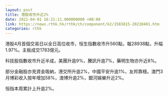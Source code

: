 ```yaml
---
layout: post
title: 港股收市升近2%
date: 2021-04-01 16:21:11.000000000 +08:00
link: https://news.rthk.hk/rthk/ch/component/k2/1583815-20210401.htm
categories: rthk
---
```


港股4月首個交易日以全日高位收市，恒生指數收市升560點，報28938點，升幅1.97%。主板成交1783億元。

科技股指數收市升近半成，美團升逾9%，騰訊升逾7%，藥明生物亦升近8%。

部分金融股亦見資金吸納，港交所升逾2%，中國平安升逾1%，友邦靠穩。澳門3月博彩收入按年增加58%，澳博升逾2%，銀河娛樂升近2%。

恒指本周累計上升逾2%。
